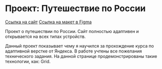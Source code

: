 # Проект: Путешествие по России

[Ссылка на сайт](https://alex_garshin.github.io/russian-travel/index.html)
[Ссылка на макет в Figma](https://www.figma.com/file/5S2WSbEFL6awjVWJ0NWL8Q/Sprint-3_-Russia-_-desktop-mobile?node-id=28503%3A0)

Проект о путешествии по России.
Сайт полностью адаптивен и открывается на всех типах устройств.

Данный проект показывает чему я научился за прохождение курса по адаптивной верстке от Яндекса.
В работе учтены все пожелания технического задания.
На данной странице продемонстрированы такие технологии, как: Grid.
